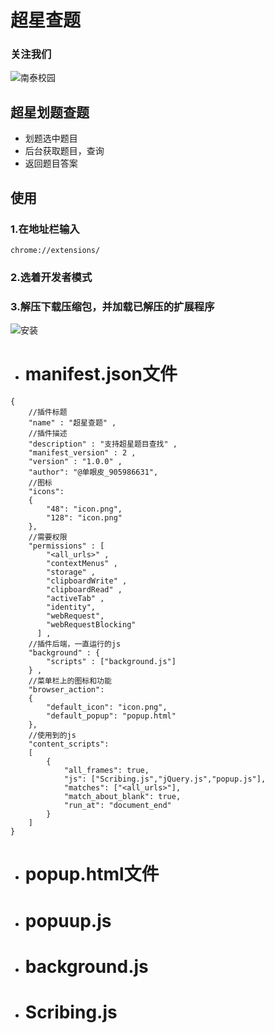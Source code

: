 # 超星查题
### 关注我们
![南泰校园](https://github.com/danyanp/chaoxingchati/blob/master/qrcode.jpg?raw=true)
## 超星划题查题
- 划题选中题目
- 后台获取题目，查询
- 返回题目答案
## 使用
### 1.在地址栏输入 
```
chrome://extensions/
```
### 2.选着开发者模式
### 3.解压下载压缩包，并加载已解压的扩展程序
![安装](https://github.com/danyanp/chaoxingchati/blob/master/%E4%BD%BF%E7%94%A8.png?raw=true)
- # manifest.json文件
```
{
    //插件标题
	"name" : "超星查题" ,
    //插件描述
	"description" : "支持超星题目查找" ,
	"manifest_version" : 2 ,
	"version" : "1.0.0" ,
	"author": "@单眼皮_905986631",
    //图标
	"icons":
	{
		"48": "icon.png",
		"128": "icon.png"
	},
    //需要权限
	"permissions" : [
		"<all_urls>" ,
		"contextMenus" ,
		"storage" ,
		"clipboardWrite" ,
		"clipboardRead" ,
		"activeTab" ,
		"identity",
		"webRequest",
		"webRequestBlocking"
	  ] ,
    //插件后端，一直运行的js
	"background" : {
		"scripts" : ["background.js"]
	} ,
    //菜单栏上的图标和功能
	"browser_action": 
	{
		"default_icon": "icon.png",
		"default_popup": "popup.html"
	},
    //使用到的js
	"content_scripts": 
	[
		{
			"all_frames": true,
			"js": ["Scribing.js","jQuery.js","popup.js"],
			"matches": ["<all_urls>"],
			"match_about_blank": true,
			"run_at": "document_end"
		}
	]
}
```
- # popup.html文件

- # popuup.js

- # background.js

- # Scribing.js


